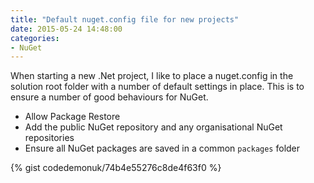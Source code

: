 ```yaml
---
title: "Default nuget.config file for new projects"
date: 2015-05-24 14:48:00
categories: 
- NuGet
---
```


When starting a new .Net project, I like to place a nuget.config in the solution root folder with a number of default settings in place.  This is to ensure a number of good behaviours for NuGet.

<!--more-->

* Allow Package Restore
* Add the public NuGet repository and any organisational NuGet repositories
* Ensure all NuGet packages are saved in a common `packages` folder

{% gist codedemonuk/74b4e55276c8de4f63f0 %}